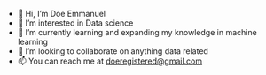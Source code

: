 - 👋 Hi, I’m Doe Emmanuel
- 👀 I’m interested in Data science
- 🌱 I’m currently learning and expanding my knowledge in machine learning
- 💞️ I’m looking to collaborate on anything data related
- 📫 You can reach me at doeregistered@gmail.com

<!---
thenameisdoe/thenameisdoe is a ✨ special ✨ repository because its `README.md` (this file) appears on your GitHub profile.
You can click the Preview link to take a look at your changes.
--->
